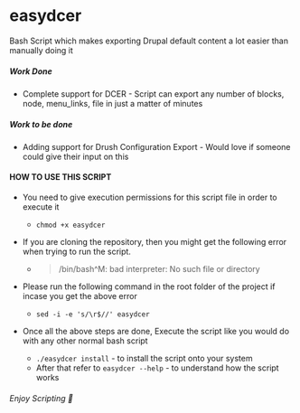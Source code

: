 # easydcer
Bash Script which makes exporting Drupal default content a lot easier than manually doing it

##### Work Done
+ Complete support for DCER - Script can export any number of blocks, node, menu_links, file in just a matter of minutes

##### Work to be done
+ Adding support for Drush Configuration Export - Would love if someone could give their input on this

#### HOW TO USE THIS SCRIPT

+ You need to give execution permissions for this script file in order to execute it

  + `chmod +x easydcer`

+ If you are cloning the repository, then you might get the following error when trying to run the script.

  + > /bin/bash^M: bad interpreter: No such file or directory

+ Please run the following command in the root folder of the project if incase you get the above error 

  + `sed -i -e 's/\r$//' easydcer`
  
+ Once all the above steps are done, Execute the script like you would do with any other normal bash script

  + `./easydcer install` - to install the script onto your system
  + After that refer to `easydcer --help` - to understand how the script works

###### Enjoy Scripting 🙂

